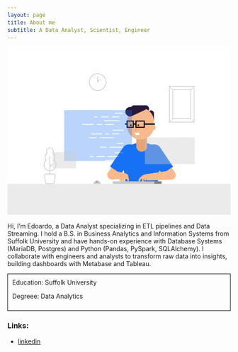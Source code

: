 ```yaml
---
layout: page
title: About me
subtitle: A Data Analyst, Scientist, Engineer
---
```


![Crepe](/assets/img/3.gif)

Hi, I’m Edoardo, a Data Analyst specializing in ETL pipelines and Data Streaming. I hold a B.S. in Business Analytics and Information Systems from Suffolk University and have hands-on experience with Database Systems (MariaDB, Postgres) and Python (Pandas, PySpark, SQLAlchemy). I collaborate with engineers and analysts to transform raw data into insights, building dashboards with Metabase and Tableau.

<div style="border: 1px solid black; padding: 10px">
Education: Suffolk University

Degreee: Data Analytics
</div>

### Links:

- [linkedin](https://en.wikipedia.org/wiki/The_Princess_Bride_%28film%29)
